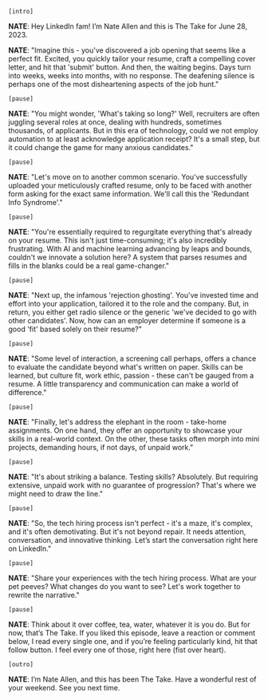 `[intro]`

**NATE**: Hey LinkedIn fam! I’m Nate Allen and this is The Take for June 28, 2023.

**NATE**: "Imagine this - you've discovered a job opening that seems like a perfect fit. Excited, you quickly tailor your resume, craft a compelling cover letter, and hit that 'submit' button. And then, the waiting begins. Days turn into weeks, weeks into months, with no response. The deafening silence is perhaps one of the most disheartening aspects of the job hunt."

`[pause]`

**NATE**: "You might wonder, 'What's taking so long?' Well, recruiters are often juggling several roles at once, dealing with hundreds, sometimes thousands, of applicants. But in this era of technology, could we not employ automation to at least acknowledge application receipt? It's a small step, but it could change the game for many anxious candidates."

`[pause]`

**NATE**: "Let's move on to another common scenario. You've successfully uploaded your meticulously crafted resume, only to be faced with another form asking for the exact same information. We'll call this the 'Redundant Info Syndrome'."

`[pause]`

**NATE**: "You're essentially required to regurgitate everything that's already on your resume. This isn't just time-consuming; it's also incredibly frustrating. With AI and machine learning advancing by leaps and bounds, couldn't we innovate a solution here? A system that parses resumes and fills in the blanks could be a real game-changer."

`[pause]`

**NATE**: "Next up, the infamous 'rejection ghosting'. You've invested time and effort into your application, tailored it to the role and the company. But, in return, you either get radio silence or the generic 'we've decided to go with other candidates'. Now, how can an employer determine if someone is a good 'fit' based solely on their resume?"

`[pause]`

**NATE**: "Some level of interaction, a screening call perhaps, offers a chance to evaluate the candidate beyond what's written on paper. Skills can be learned, but culture fit, work ethic, passion - these can't be gauged from a resume. A little transparency and communication can make a world of difference."

`[pause]`

**NATE**: "Finally, let's address the elephant in the room - take-home assignments. On one hand, they offer an opportunity to showcase your skills in a real-world context. On the other, these tasks often morph into mini projects, demanding hours, if not days, of unpaid work."

`[pause]`

**NATE**: "It's about striking a balance. Testing skills? Absolutely. But requiring extensive, unpaid work with no guarantee of progression? That's where we might need to draw the line."

`[pause]`

**NATE**: "So, the tech hiring process isn't perfect - it's a maze, it's complex, and it's often demotivating. But it's not beyond repair. It needs attention, conversation, and innovative thinking. Let’s start the conversation right here on LinkedIn."

`[pause]`

**NATE**: "Share your experiences with the tech hiring process. What are your pet peeves? What changes do you want to see? Let's work together to rewrite the narrative."

`[pause]`

**NATE**: Think about it over coffee, tea, water, whatever it is you do. But for now, that’s The Take. If you liked this episode, leave a reaction or comment below, I read every single one, and if you’re feeling particularly kind, hit that follow button. I feel every one of those, right here (fist over heart).

`[outro]`

**NATE**: I’m Nate Allen, and this has been The Take. Have a wonderful rest of your weekend. See you next time.
